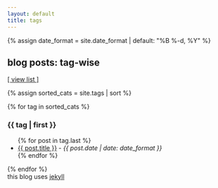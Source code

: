 ```yaml
---
layout: default
title: tags
---
```

{% assign date_format = site.date_format | default: "%B %-d, %Y" %}

<h2>blog posts: tag-wise </h2>

<a class="noline" href="{{ './posts' | relative_url }}">[ view list ]</a>

{% assign sorted_cats = site.tags | sort %}

{% for tag in sorted_cats %}
<section id="{{ tag | first }}">
  <h3>{{ tag | first }}</h3>
  <ul>
  {% for post in tag.last %}
    <li><a class="noline mono" href="{{ post.url | relative_url }}">{{ post.title }}</a> - <i>{{ post.date | date: date_format }}</i></li>
  {% endfor %}
  </ul>
</section>
{% endfor %}

<div class="right"> this blog uses <a class="noline" target="_blank" href="https://jekyllrb.com/">jekyll</a></div>